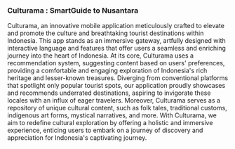 ### Culturama : SmartGuide to Nusantara

Culturama, an innovative mobile application meticulously crafted to elevate and promote the culture and breathtaking tourist destinations within Indonesia. This app stands as an immersive gateway, artfully designed with interactive language and features that offer users a seamless and enriching journey into the heart of Indonesia. At its core, Culturama uses a recommendation system, suggesting content based on users' preferences, providing a comfortable and engaging exploration of Indonesia's rich heritage and lesser-known treasures. Diverging from conventional platforms that spotlight only popular tourist spots, our application proudly showcases and recommends underrated destinations, aspiring to invigorate these locales with an influx of eager travelers. Moreover, Culturama serves as a repository of unique cultural content, such as folk tales, traditional customs, indigenous art forms, mystical narratives, and more. With Culturama, we aim to redefine cultural exploration by offering a holistic and immersive experience, enticing users to embark on a journey of discovery and appreciation for Indonesia's captivating journey.


